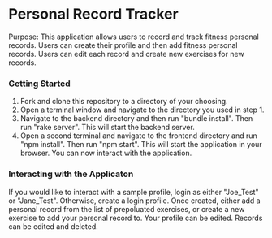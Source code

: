 # Personal Record Tracker

Purpose: This application allows users to record and track fitness personal records. Users can create their profile and then add fitness personal records. Users can edit each record and create new exercises for new records.

### Getting Started

1. Fork and clone this repository to a directory of your choosing.
2. Open a terminal window and navigate to the directory you used in step 1.
3. Navigate to the backend directory and then run "bundle install". Then run "rake server". This will start the backend server.
4. Open a second terminal and navigate to the frontend directory and run "npm install". Then run "npm start". This will start the application in your browser. You can now interact with the application.

### Interacting with the Applicaton

If you would like to interact with a sample profile, login as either "Joe_Test" or "Jane_Test". Otherwise, create a login profile. Once created, either add a personal record from the list of prepoluated exercises, or create a new exercise to add your personal record to. Your profile can be edited. Records can be edited and deleted.